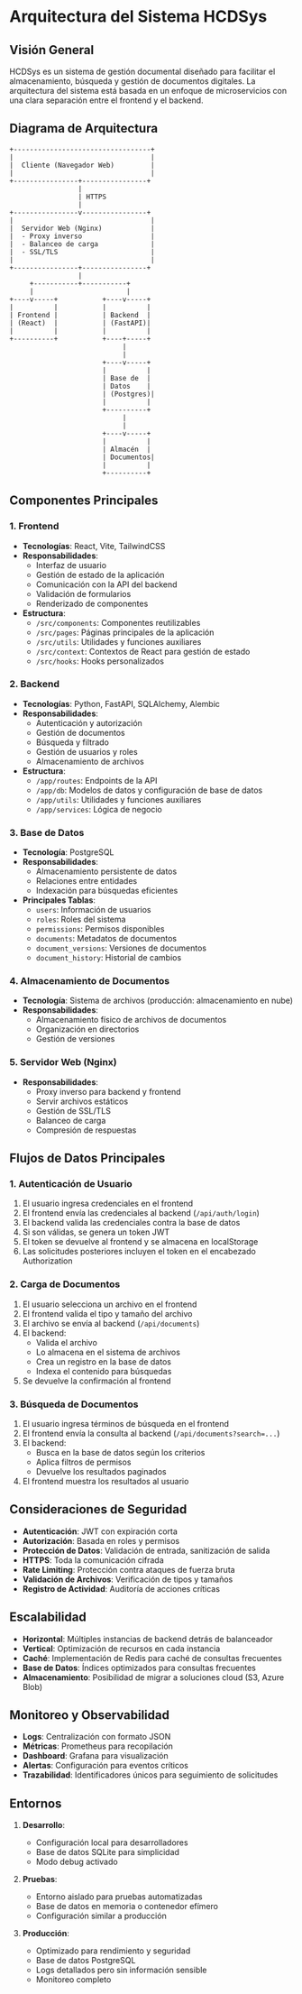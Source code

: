 # Arquitectura del Sistema HCDSys

## Visión General

HCDSys es un sistema de gestión documental diseñado para facilitar el almacenamiento, búsqueda y gestión de documentos digitales. La arquitectura del sistema está basada en un enfoque de microservicios con una clara separación entre el frontend y el backend.

## Diagrama de Arquitectura

```
+----------------------------------+
|                                  |
|  Cliente (Navegador Web)         |
|                                  |
+----------------+----------------+
                 |
                 | HTTPS
                 |
+----------------v----------------+
|                                  |
|  Servidor Web (Nginx)            |
|  - Proxy inverso                 |
|  - Balanceo de carga             |
|  - SSL/TLS                       |
|                                  |
+----------------+----------------+
                 |
     +-----------+-----------+
     |                       |
+----v-----+           +----v-----+
|          |           |          |
| Frontend |           | Backend  |
| (React)  |           | (FastAPI)|
|          |           |          |
+----------+           +----+-----+
                            |
                            |
                       +----v-----+
                       |          |
                       | Base de  |
                       | Datos    |
                       | (Postgres)|
                       |          |
                       +----------+
                            |
                            |
                       +----v-----+
                       |          |
                       | Almacén  |
                       | Documentos|
                       |          |
                       +----------+
```

## Componentes Principales

### 1. Frontend

- **Tecnologías**: React, Vite, TailwindCSS
- **Responsabilidades**:
  - Interfaz de usuario
  - Gestión de estado de la aplicación
  - Comunicación con la API del backend
  - Validación de formularios
  - Renderizado de componentes
- **Estructura**:
  - `/src/components`: Componentes reutilizables
  - `/src/pages`: Páginas principales de la aplicación
  - `/src/utils`: Utilidades y funciones auxiliares
  - `/src/context`: Contextos de React para gestión de estado
  - `/src/hooks`: Hooks personalizados

### 2. Backend

- **Tecnologías**: Python, FastAPI, SQLAlchemy, Alembic
- **Responsabilidades**:
  - Autenticación y autorización
  - Gestión de documentos
  - Búsqueda y filtrado
  - Gestión de usuarios y roles
  - Almacenamiento de archivos
- **Estructura**:
  - `/app/routes`: Endpoints de la API
  - `/app/db`: Modelos de datos y configuración de base de datos
  - `/app/utils`: Utilidades y funciones auxiliares
  - `/app/services`: Lógica de negocio

### 3. Base de Datos

- **Tecnología**: PostgreSQL
- **Responsabilidades**:
  - Almacenamiento persistente de datos
  - Relaciones entre entidades
  - Indexación para búsquedas eficientes
- **Principales Tablas**:
  - `users`: Información de usuarios
  - `roles`: Roles del sistema
  - `permissions`: Permisos disponibles
  - `documents`: Metadatos de documentos
  - `document_versions`: Versiones de documentos
  - `document_history`: Historial de cambios

### 4. Almacenamiento de Documentos

- **Tecnología**: Sistema de archivos (producción: almacenamiento en nube)
- **Responsabilidades**:
  - Almacenamiento físico de archivos de documentos
  - Organización en directorios
  - Gestión de versiones

### 5. Servidor Web (Nginx)

- **Responsabilidades**:
  - Proxy inverso para backend y frontend
  - Servir archivos estáticos
  - Gestión de SSL/TLS
  - Balanceo de carga
  - Compresión de respuestas

## Flujos de Datos Principales

### 1. Autenticación de Usuario

1. El usuario ingresa credenciales en el frontend
2. El frontend envía las credenciales al backend (`/api/auth/login`)
3. El backend valida las credenciales contra la base de datos
4. Si son válidas, se genera un token JWT
5. El token se devuelve al frontend y se almacena en localStorage
6. Las solicitudes posteriores incluyen el token en el encabezado Authorization

### 2. Carga de Documentos

1. El usuario selecciona un archivo en el frontend
2. El frontend valida el tipo y tamaño del archivo
3. El archivo se envía al backend (`/api/documents`)
4. El backend:
   - Valida el archivo
   - Lo almacena en el sistema de archivos
   - Crea un registro en la base de datos
   - Indexa el contenido para búsquedas
5. Se devuelve la confirmación al frontend

### 3. Búsqueda de Documentos

1. El usuario ingresa términos de búsqueda en el frontend
2. El frontend envía la consulta al backend (`/api/documents?search=...`)
3. El backend:
   - Busca en la base de datos según los criterios
   - Aplica filtros de permisos
   - Devuelve los resultados paginados
4. El frontend muestra los resultados al usuario

## Consideraciones de Seguridad

- **Autenticación**: JWT con expiración corta
- **Autorización**: Basada en roles y permisos
- **Protección de Datos**: Validación de entrada, sanitización de salida
- **HTTPS**: Toda la comunicación cifrada
- **Rate Limiting**: Protección contra ataques de fuerza bruta
- **Validación de Archivos**: Verificación de tipos y tamaños
- **Registro de Actividad**: Auditoría de acciones críticas

## Escalabilidad

- **Horizontal**: Múltiples instancias de backend detrás de balanceador
- **Vertical**: Optimización de recursos en cada instancia
- **Caché**: Implementación de Redis para caché de consultas frecuentes
- **Base de Datos**: Índices optimizados para consultas frecuentes
- **Almacenamiento**: Posibilidad de migrar a soluciones cloud (S3, Azure Blob)

## Monitoreo y Observabilidad

- **Logs**: Centralización con formato JSON
- **Métricas**: Prometheus para recopilación
- **Dashboard**: Grafana para visualización
- **Alertas**: Configuración para eventos críticos
- **Trazabilidad**: Identificadores únicos para seguimiento de solicitudes

## Entornos

1. **Desarrollo**:
   - Configuración local para desarrolladores
   - Base de datos SQLite para simplicidad
   - Modo debug activado

2. **Pruebas**:
   - Entorno aislado para pruebas automatizadas
   - Base de datos en memoria o contenedor efímero
   - Configuración similar a producción

3. **Producción**:
   - Optimizado para rendimiento y seguridad
   - Base de datos PostgreSQL
   - Logs detallados pero sin información sensible
   - Monitoreo completo
